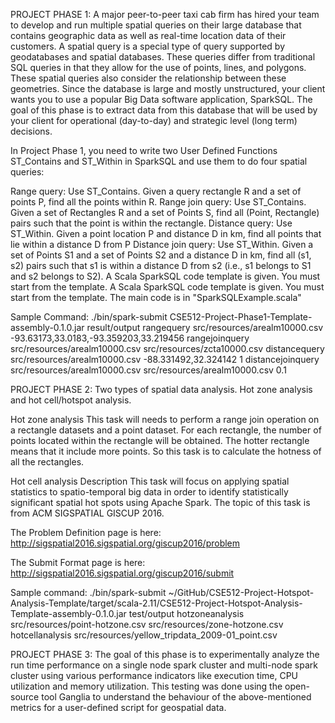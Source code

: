 PROJECT PHASE 1:
A major peer-to-peer taxi cab firm has hired your team to develop and run multiple spatial queries on their large database that contains geographic data as well as real-time location data of their customers. A spatial query is a special type of query supported by geodatabases and spatial databases. These queries differ from traditional SQL queries in that they allow for the use of points, lines, and polygons. These spatial queries also consider the relationship between these geometries. Since the database is large and mostly unstructured, your client wants you to use a popular Big Data software application, SparkSQL. The goal of this phase is to extract data from this database that will be used by your client for operational (day-to-day) and strategic level (long term) decisions.

In Project Phase 1, you need to write two User Defined Functions ST_Contains and ST_Within in SparkSQL and use them to do four spatial queries:

Range query: Use ST_Contains. Given a query rectangle R and a set of points P, find all the points within R.
Range join query: Use ST_Contains. Given a set of Rectangles R and a set of Points S, find all (Point, Rectangle) pairs such that the point is within the rectangle.
Distance query: Use ST_Within. Given a point location P and distance D in km, find all points that lie within a distance D from P
Distance join query: Use ST_Within. Given a set of Points S1 and a set of Points S2 and a distance D in km, find all (s1, s2) pairs such that s1 is within a distance D from s2 (i.e., s1 belongs to S1 and s2 belongs to S2).
A Scala SparkSQL code template is given. You must start from the template. A Scala SparkSQL code template is given. You must start from the template. The main code is in "SparkSQLExample.scala"

Sample Command:
./bin/spark-submit CSE512-Project-Phase1-Template-assembly-0.1.0.jar result/output rangequery src/resources/arealm10000.csv -93.63173,33.0183,-93.359203,33.219456 rangejoinquery src/resources/arealm10000.csv src/resources/zcta10000.csv distancequery src/resources/arealm10000.csv -88.331492,32.324142 1 distancejoinquery src/resources/arealm10000.csv src/resources/arealm10000.csv 0.1



PROJECT PHASE 2:
Two types of spatial data analysis. Hot zone analysis and hot cell/hotspot analysis.

Hot zone analysis
This task will needs to perform a range join operation on a rectangle datasets and a point dataset. For each rectangle, the number of points located within the rectangle will be obtained. The hotter rectangle means that it include more points. So this task is to calculate the hotness of all the rectangles.

Hot cell analysis
Description
This task will focus on applying spatial statistics to spatio-temporal big data in order to identify statistically significant spatial hot spots using Apache Spark. The topic of this task is from ACM SIGSPATIAL GISCUP 2016.

The Problem Definition page is here: http://sigspatial2016.sigspatial.org/giscup2016/problem

The Submit Format page is here: http://sigspatial2016.sigspatial.org/giscup2016/submit

Sample command:
./bin/spark-submit ~/GitHub/CSE512-Project-Hotspot-Analysis-Template/target/scala-2.11/CSE512-Project-Hotspot-Analysis-Template-assembly-0.1.0.jar test/output hotzoneanalysis src/resources/point-hotzone.csv src/resources/zone-hotzone.csv hotcellanalysis src/resources/yellow_tripdata_2009-01_point.csv



PROJECT PHASE 3:
The  goal  of  this  phase  is  to  experimentally analyze  the  run  time  performance  on  a  single node  spark  cluster  and  multi-node  spark  cluster using  various  performance  indicators  like execution  time,  CPU  utilization  and  memory utilization.  This  testing  was  done  using  the open-source  tool  Ganglia  to  understand  the behaviour  of  the  above-mentioned  metrics  for  a user-defined   script   for   geospatial   data.
